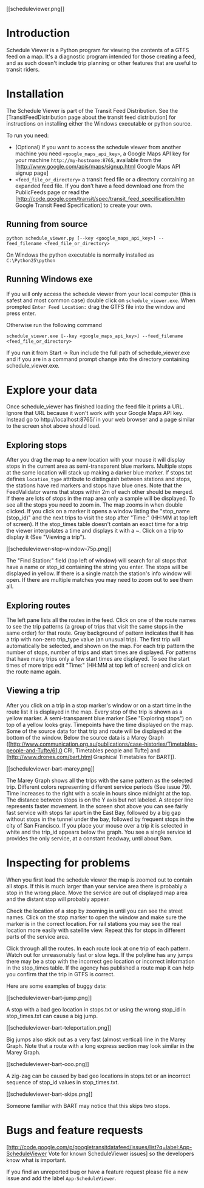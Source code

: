 [[scheduleviewer.png]]

# Introduction

Schedule Viewer is a Python program for viewing the contents of a GTFS feed on a map.  It's a diagnostic program intended for those creating a feed, and as such doesn't include trip planning or other features that are useful to transit riders.

# Installation

The Schedule Viewer is part of the Transit Feed Distribution. See the [TransitFeedDistribution page about the transit feed distribution] for instructions on installing either the Windows executable or python source.

To run you need:
* (Optional) If you want to access the schedule viewer from another machine you need `<google_maps_api_key>`, a Google Maps API key for your machine `http://my-hostname:8765`, available from the [http://www.google.com/apis/maps/signup.html Google Maps API signup page]
* `<feed_file_or_directory>` a transit feed file or a directory containing an expanded feed file. If you don't have a feed download one from the PublicFeeds page or read the [http://code.google.com/transit/spec/transit_feed_specification.htm Google Transit Feed Specification] to create your own.

## Running from source 
```
python schedule_viewer.py [--key <google_maps_api_key>] --feed_filename <feed_file_or_directory>
```

On Windows the python executable is normally installed as `C:\Python25\python`

## Running Windows exe 

If you will only access the schedule viewer from your local computer (this is safest and most common case) double click on `schedule_viewer.exe`. When prompted `Enter Feed Location:` drag the GTFS file into the window and press enter.

Otherwise run the following command
```
schedule_viewer.exe [--key <google_maps_api_key>] --feed_filename <feed_file_or_directory>
```
If you run it from Start -> Run include the full path of schedule_viewer.exe and if you are in a command prompt change into the directory containing schedule_viewer.exe.


# Explore your data 

Once schedule_viewer has finished loading the feed file it prints a URL. Ignore that URL because it won't work with your Google Maps API key. Instead go to http://localhost:8765/ in your web browser and a page similar to the screen shot above should load.

## Exploring stops 

After you drag the map to a new location with your mouse it will display stops in the current area as semi-transparent blue markers. Multiple stops at the same location will stack up making a darker blue marker. If stops.txt defines `location_type` attribute to distinguish between stations and stops, the stations have red markers and stops have blue ones. Note that the FeedValidator warns that stops within 2m of each other should be merged. If there are lots of stops in the map area only a sample will be displayed. To see all the stops you need to zoom in. The map zooms in when double clicked. If you click on a marker it opens a window listing the "stop_name (stop_id)" and the next trips to visit the stop after "Time:" (HH:MM at top left of screen). If the stop_times table doesn't contain an exact time for a trip the viewer interpolates a time and displays it with a ~. Click on a trip to display it (See "Viewing a trip").

[[scheduleviewer-stop-window-75p.png]]

The "Find Station:" field (top left of window) will search for all stops that have a name or stop_id containing the string you enter. The stops will be displayed in yellow. If there is a single match the station's info window will open. If there are multiple matches you may need to zoom out to see them all.

## Exploring routes 

The left pane lists all the routes in the feed. Click on one of the route names to see the trip patterns (a group of trips that visit the same stops in the same order) for that route. Gray background of pattern indicates that it has a trip with non-zero trip_type value (an unusual trip). The first trip will automatically be selected, and shown on the map. For each trip pattern the number of stops, number of trips and start times are displayed. For patterns that have many trips only a few start times are displayed. To see the start times of more trips edit "Time:" (HH:MM at top left of screen) and click on the route name again.

## Viewing a trip 

After you click on a trip in a stop marker's window or on a start time in the route list it is displayed in the map. Every stop of the trip is shown as a yellow marker. A semi-transparent blue marker (See "Exploring stops") on top of a yellow looks gray. Timepoints have the time displayed on the map. Some of the source data for that trip and route will be displayed at the bottom of the window. Below the source data is a Marey Graph ([http://www.communication.org.au/publications/case-histories/Timetables-people-and-Tufte/61,0 CRI, Timetables people and Tufte] and [http://www.drones.com/bart.html Graphical Timetables for BART]).

[[scheduleviewer-bart-marey.png]]

The Marey Graph shows all the trips with the same pattern as the selected trip. Different colors representing different service periods (See issue 79). Time increases to the right with a scale in hours since midnight at the top. The distance between stops is on the Y axis but not labeled. A steeper line represents faster movement. In the screen shot above you can see fairly fast service with stops far apart in the East Bay, followed by a big gap without stops in the tunnel under the bay, followed by frequent stops in the city of San Francisco. If you place your mouse over a trip it is selected in white and the trip_id appears below the graph. You see a single service id provides the only service, at a constant headway, until about 9am.

# Inspecting for problems 

When you first load the schedule viewer the map is zoomed out to contain all stops. If this is much larger than your service area there is probably a stop in the wrong place. Move the service are out of displayed map area and the distant stop will probably appear.

Check the location of a stop by zooming in until you can see the street names. Click on the stop marker to open the window and make sure the marker is in the correct location. For rail stations you may see the real location more easily with satellite view. Repeat this for stops in different parts of the service area.

Click through all the routes. In each route look at one trip of each pattern. Watch out for unreasonably fast or slow legs. If the polyline has any jumps there may be a stop with the incorrect geo location or incorrect information in the stop_times table. If the agency has published a route map it can help you confirm that the trip in GTFS is correct.

Here are some examples of buggy data:

[[scheduleviewer-bart-jump.png]]
 
A stop with a bad geo location in stops.txt or using the wrong stop_id in stop_times.txt can cause a big jump.

[[scheduleviewer-bart-teleportation.png]]

Big jumps also stick out as a very fast (almost vertical) line in the Marey Graph. Note that a route with a long express section may look similar in the Marey Graph. 

[[scheduleviewer-bart-ooo.png]]
 
A zig-zag can be caused by bad geo locations in stops.txt or an incorrect sequence of stop_id values in stop_times.txt.

[[scheduleviewer-bart-skips.png]]
 
Someone familiar with BART may notice that this skips two stops.

# Bugs and feature requests 

[http://code.google.com/p/googletransitdatafeed/issues/list?q=label:App-ScheduleViewer Vote for known ScheduleViewer issues] so the developers know what is important.

If you find an unreported bug or have a feature request please file a new issue and add the label `App-ScheduleViewer`.
